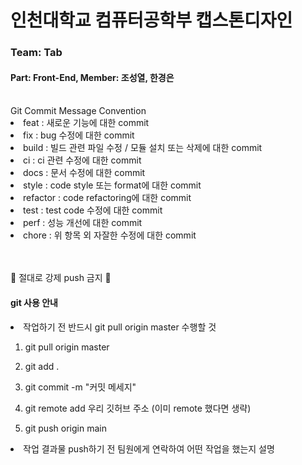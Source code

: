 # 인천대학교 컴퓨터공학부 캡스톤디자인
### Team: Tab
#### Part: Front-End, Member: 조성열, 한경은
</br>
Git Commit Message Convention</br>
<li>feat : 새로운 기능에 대한 commit</li>
<li>fix : bug 수정에 대한 commit</li>
<li>build : 빌드 관련 파일 수정 / 모듈 설치 또는 삭제에 대한 commit</li>
<li>ci : ci 관련 수정에 대한 commit</li>
<li>docs : 문서 수정에 대한 commit</li>
<li>style : code style 또는 format에 대한 commit</li>
<li>refactor : code refactoring에 대한 commit</li>
<li>test : test code 수정에 대한 commit</li>
<li>perf : 성능 개선에 대한 commit</li>
<li>chore : 위 항목 외 자잘한 수정에 대한 commit</li>
</br>
</br>

🚫 절대로 강제 push 금지 🚫
#### git 사용 안내
<li>작업하기 전 반드시 git pull origin master 수행할 것</li>

1. git pull origin master

2. git add .

3. git commit -m "커밋 메세지"

4. git remote add 우리 깃허브 주소 (이미 remote 했다면 생략)

5. git push origin main


<li>작업 결과물 push하기 전 팀원에게 연락하여 어떤 작업을 했는지 설명</li>
